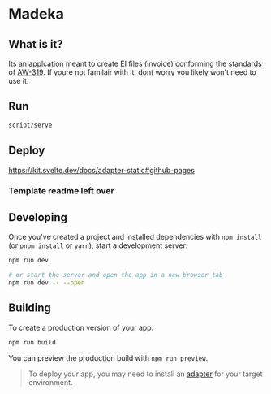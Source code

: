# Madeka

## What is it?

Its an applcation meant to create EI files (invoice) conforming the standards of [AW-319](https://www.vektis.nl/standaardisatie/standaarden/AW319-1.4). If youre not familair with it, dont worry you likely won't need to use it.

## Run

```bash
script/serve
```

## Deploy

https://kit.svelte.dev/docs/adapter-static#github-pages

### Template readme left over

## Developing

Once you've created a project and installed dependencies with `npm install` (or `pnpm install` or `yarn`), start a development server:

```bash
npm run dev

# or start the server and open the app in a new browser tab
npm run dev -- --open
```

## Building

To create a production version of your app:

```bash
npm run build
```

You can preview the production build with `npm run preview`.

> To deploy your app, you may need to install an [adapter](https://kit.svelte.dev/docs/adapters) for your target environment.
